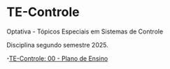 # TE-Controle
Optativa - Tópicos Especiais em Sistemas de Controle

Disciplina segundo semestre 2025.

-[TE-Controle: 00 - Plano de Ensino](TEC00-PlanoEnsino.html.slides.html)
